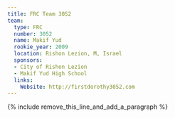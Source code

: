 ```yaml
---
title: FRC Team 3052
team:
  type: FRC
  number: 3052
  name: Makif Yud
  rookie_year: 2009
  location: Rishon Lezion, M, Israel
  sponsors:
  - City of Rishon Lezion
  - Makif Yud High School
  links:
    Website: http://firstdorothy3052.com
---
```


{% include remove_this_line_and_add_a_paragraph %}